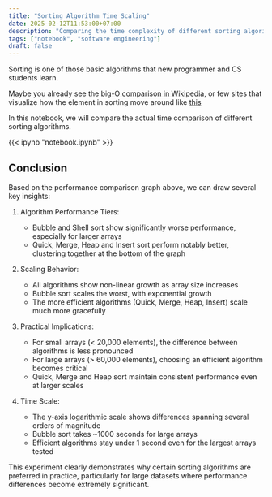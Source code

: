```yaml
---
title: "Sorting Algorithm Time Scaling"
date: 2025-02-12T11:53:00+07:00
description: "Comparing the time complexity of different sorting algorithms"
tags: ["notebook", "software engineering"]
draft: false
---
```


Sorting is one of those basic algorithms that new programmer and CS students learn.

Maybe you already see the [big-O comparison in Wikipedia](https://en.wikipedia.org/wiki/Sorting_algorithm#Comparison_of_algorithms), or few sites that visualize how the element in sorting move around like [this](https://sortvisualizer.com/quicksort/)

In this notebook, we will compare the actual time comparison of different sorting algorithms.

{{< ipynb "notebook.ipynb" >}}

## Conclusion

Based on the performance comparison graph above, we can draw several key insights:

1. Algorithm Performance Tiers:
   - Bubble and Shell sort show significantly worse performance, especially for larger arrays
   - Quick, Merge, Heap and Insert sort perform notably better, clustering together at the bottom of the graph

2. Scaling Behavior:
   - All algorithms show non-linear growth as array size increases
   - Bubble sort scales the worst, with exponential growth
   - The more efficient algorithms (Quick, Merge, Heap, Insert) scale much more gracefully

3. Practical Implications:
   - For small arrays (< 20,000 elements), the difference between algorithms is less pronounced
   - For large arrays (> 60,000 elements), choosing an efficient algorithm becomes critical
   - Quick, Merge and Heap sort maintain consistent performance even at larger scales

4. Time Scale:
   - The y-axis logarithmic scale shows differences spanning several orders of magnitude
   - Bubble sort takes ~1000 seconds for large arrays
   - Efficient algorithms stay under 1 second even for the largest arrays tested

This experiment clearly demonstrates why certain sorting algorithms are preferred in practice, particularly for large datasets where performance differences become extremely significant.
